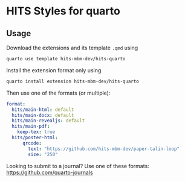 # HITS Styles for quarto

## Usage

Download the extensions and its template `.qmd` using

````bash
quarto use template hits-mbm-dev/hits-quarto
````

Install the extension format only using 

````bash
quarto install extension hits-mbm-dev/hits-quarto
````

Then use one of the formats (or multiple):

```yaml
format:
  hits/main-html: default
  hits/main-docx: default
  hits/main-revealjs: default
  hits/main-pdf:
    keep-tex: true  
  hits/poster-html:
      qrcode:
        text: "https://github.com/hits-mbm-dev/paper-talin-loop"
        size: "250"
```

Looking to submit to a journal? Use one of these formats: <https://github.com/quarto-journals>


